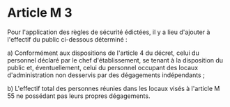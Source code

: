 # Article M 3

Pour l'application des règles de sécurité édictées, il y a lieu d'ajouter à l'effectif du public ci-dessous déterminé :

a) Conformément aux dispositions de l'article 4 du décret, celui du personnel déclaré par le chef d'établissement, se tenant à la disposition du public et, éventuellement, celui du personnel occupant des locaux d'administration non desservis par des dégagements indépendants ;

b) L'effectif total des personnes réunies dans les locaux visés à l'article M 55 ne possédant pas leurs propres dégagements.
